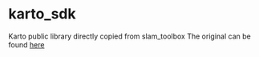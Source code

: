 # karto_sdk
Karto public library directly copied from slam_toolbox
The original can be found [here](https://github.com/SteveMacenski/slam_toolbox/tree/ros2/lib/karto_sdk)
